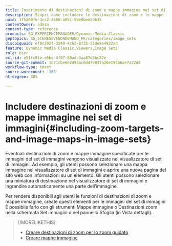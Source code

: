 ```yaml
---
title: Inserimento di destinazioni di zoom e mappe immagine nei set di immagini
description: Scopri come includere le destinazioni di zoom e le mappe immagine nei set di immagini in Adobe Dynamic Media Classic.
uuid: 1f5a00fe-3cc2-4668-a051-59e0bee50b35
contentOwner: admin
content-type: reference
products: SG_EXPERIENCEMANAGER/Dynamic-Media-Classic
geptopics: SG_SCENESEVENONDEMAND_PK/categories/image_sets
discoiquuid: ef0c292f-3240-4c62-8f32-25de8e4922ad
feature: Dynamic Media Classic,Viewers,Image Sets
role: User
exl-id: e51fc81e-e5be-4f07-80ad-3aa87d8bc87e
source-git-commit: 1d71cbe6e2493ac8d47e837a20e194b6ae7a22d4
workflow-type: tm+mt
source-wordcount: '165'
ht-degree: 38%

---
```


# Includere destinazioni di zoom e mappe immagine nei set di immagini{#including-zoom-targets-and-image-maps-in-image-sets}

Eventuali destinazioni di zoom e mappe immagine specificate per le immagini del set di immagini vengono visualizzate nel visualizzatore di set di immagini. Ad esempio, gli utenti possono selezionare una mappa immagine nel visualizzatore di set di immagini e aprire una nuova pagina del sito web con informazioni su un elemento. Gli utenti possono selezionare una miniatura di destinazione nel visualizzatore di set di immagini e ingrandire automaticamente una parte dell’immagine.

Per rendere disponibili agli utenti le funzioni di destinazioni di zoom e mappe immagine, create questi elementi per le immagini del set di immagini È possibile farlo con gli strumenti Mappe immagine o Destinazioni zoom nella schermata Set immagini o nel pannello Sfoglia (in Vista dettagli).

>[!MORELIKETHIS]
>
>* [Creare destinazioni di zoom per lo zoom guidato](creating-zoom-targets-guided-zoom.md#creating_zoom_targets_for_guided_zoom)
>* [Creare mappe immagine](creating-image-maps.md#creating_image_maps)

